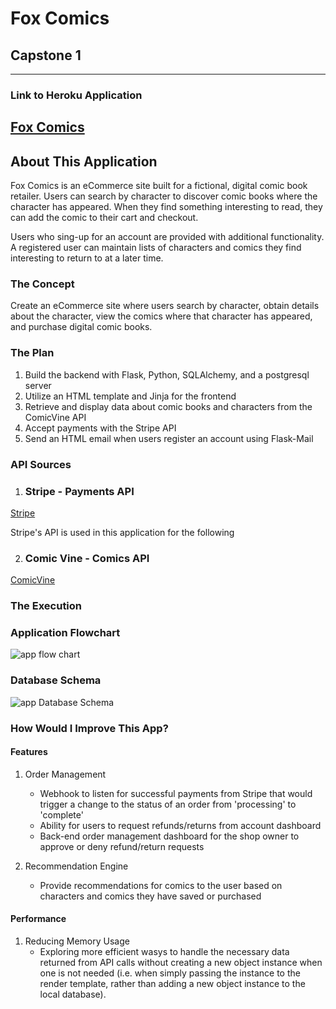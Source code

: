 # Fox Comics
## Capstone 1
---
### Link to Heroku Application
[Fox Comics](https://fox-comics.herokuapp.com/)
---
## About This Application

Fox Comics is an eCommerce site built for a fictional, digital comic book retailer. Users can search by character to discover comic books where the character has appeared. When they find something interesting to read, they can add the comic to their cart and checkout.

Users who sing-up for an account are provided with additional functionality. A registered user can maintain lists of characters and comics they find interesting to return to at a later time.

### The Concept

Create an eCommerce site where users search by character, obtain details about the character, view the comics where that character has appeared, and purchase digital comic books.

### The Plan

1. Build the backend with Flask, Python, SQLAlchemy, and a postgresql server
2. Utilize an HTML template and Jinja for the frontend
3. Retrieve and display data about comic books and characters from the ComicVine API
4. Accept payments with the Stripe API
5. Send an HTML email when users register an account using Flask-Mail

### API Sources

1. ### Stripe - Payments API
[Stripe](https://stripe.com/?ref=apilist.fun)  

Stripe's API is used in this application for the following 

2. ### Comic Vine - Comics API
[ComicVine](https://comicvine.gamespot.com/api/documentation?ref=apilist.fun)

### The Execution

### Application Flowchart

![app flow chart](https://drive.google.com/uc?id=1j98bpukBpryEVwzo8HwR2nXTtq8YVRE2)

### Database Schema
![app Database Schema](https://drive.google.com/uc?id=1STxh6A2JbaTqaNFwPEHcEwWCQbHdgTqB)


### How Would I Improve This App?

#### Features
1. Order Management
    - Webhook to listen for successful payments from Stripe that would trigger a change to the status of an order from 'processing' to 'complete'
    - Ability for users to request refunds/returns from account dashboard
    - Back-end order management dashboard for the shop owner to approve or deny refund/return requests

2. Recommendation Engine
    - Provide recommendations for comics to the user based on characters and comics they have saved or purchased

#### Performance
1. Reducing Memory Usage
    - Exploring more efficient wasys to handle the necessary data returned from API calls without creating a new object instance when one is not needed (i.e. when simply passing the instance to the render template, rather than adding a new object instance to the local database).
